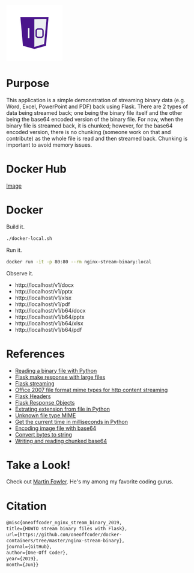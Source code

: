![One-Off Coder Logo](../logo.png "One-Off Coder")

# Purpose

This application is a simple demonstration of streaming binary data (e.g. Word, Excel, PowerPoint and PDF) back using Flask. There are 2 types of data being streamed back; one being the binary file itself and the other being the base64 encoded version of the binary file. For now, when the binary file is streamed back, it is chunked; however, for the base64 encoded version, there is no chunking (someone work on that and contribute) as the whole file is read and then streamed back. Chunking is important to avoid memory issues.

# Docker Hub

[Image](https://hub.docker.com/r/oneoffcoder/nginx-stream-binary)

# Docker

Build it.

```bash
./docker-local.sh
```

Run it.

```bash
docker run -it -p 80:80 --rm nginx-stream-binary:local
```

Observe it.

* http://localhost/v1/docx
* http://localhost/v1/pptx
* http://localhost/v1/xlsx
* http://localhost/v1/pdf
* http://localhost/v1/b64/docx
* http://localhost/v1/b64/pptx
* http://localhost/v1/b64/xlsx
* http://localhost/v1/b64/pdf

# References

* [Reading a binary file with Python](https://stackoverflow.com/questions/8710456/reading-a-binary-file-with-python/8711061)
* [Flask make response with large files](https://stackoverflow.com/questions/24318084/flask-make-response-with-large-files)
* [Flask streaming](http://flask.pocoo.org/docs/1.0/patterns/streaming/)
* [Office 2007 file format mime types for http content streaming](https://blogs.msdn.microsoft.com/vsofficedeveloper/2008/05/08/office-2007-file-format-mime-types-for-http-content-streaming-2/)
* [Flask Headers](https://werkzeug.palletsprojects.com/en/0.15.x/datastructures/#werkzeug.datastructures.Headers)
* [Flask Response Objects](http://flask.pocoo.org/docs/0.12/api/#response-objects)
* [Extrating extension from file in Python](https://stackoverflow.com/questions/541390/extracting-extension-from-filename-in-python)
* [Unknown file type MIME](https://stackoverflow.com/questions/1176022/unknown-file-type-mime)
* [Get the current time in milliseconds in Python](https://stackoverflow.com/questions/5998245/get-current-time-in-milliseconds-in-python)
* [Encoding image file with base64](https://stackoverflow.com/questions/3715493/encoding-an-image-file-with-base64)
* [Convert bytes to string](https://stackoverflow.com/questions/606191/convert-bytes-to-a-string)
* [Writing and reading chunked base64](https://stackoverflow.com/questions/22734401/base64-encode-decode-to-from-files-in-chunks-with-python-2-7)

# Take a Look!

Check out [Martin Fowler](https://martinfowler.com/). He's my among my favorite coding gurus.

# Citation

```
@misc{oneoffcoder_nginx_stream_binary_2019, 
title={HOWTO stream binary files with Flask}, 
url={https://github.com/oneoffcoder/docker-containers/tree/master/nginx-stream-binary}, 
journal={GitHub},
author={One-Off Coder}, 
year={2019}, 
month={Jun}}
```
